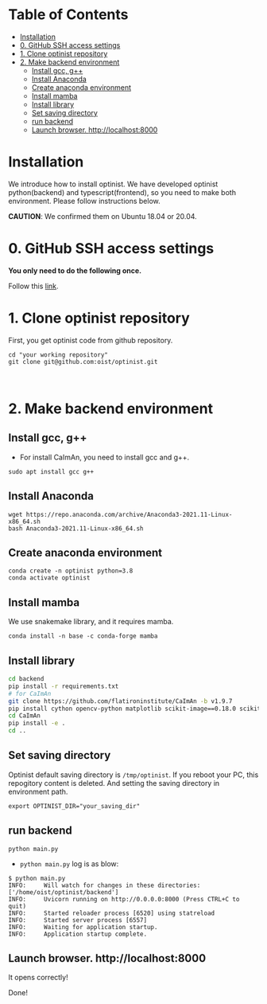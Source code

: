 Table of Contents
=================

* [Installation](#installation)
* [0. GitHub SSH access settings](#0-github-ssh-access-settings)
* [1. Clone optinist repository](#1-clone-optinist-repository)
* [2. Make backend environment](#2-make-backend-environment)
   * [Install gcc, g++](#install-gcc-g)
   * [Install Anaconda](#install-anaconda)
   * [Create anaconda environment](#create-anaconda-environment)
   * [Install mamba](#install-mamba)
   * [Install library](#install-library)
   * [Set saving directory](#set-saving-directory)
   * [run backend](#run-backend)
   * [Launch browser.  <a href="http://localhost:8000" rel="nofollow">http://localhost:8000</a>](#launch-browser--httplocalhost8000)

# Installation
We introduce how to install optinist.
We have developed optinist python(backend) and typescript(frontend), so you need to make both environment.
Please follow instructions below.

**CAUTION**: We confirmed them on Ubuntu 18.04 or 20.04.

# 0. GitHub SSH access settings
**You only need to do the following once.**

Follow this [link](installation_github_settings.md).

# 1. Clone optinist repository

First, you get optinist code from github repository.
```
cd "your working repository"
git clone git@github.com:oist/optinist.git
```
<br />

# 2. Make backend environment
## Install gcc, g++
- For install CaImAn, you need to install gcc and g++.
```
sudo apt install gcc g++
```
## Install Anaconda
```
wget https://repo.anaconda.com/archive/Anaconda3-2021.11-Linux-x86_64.sh
bash Anaconda3-2021.11-Linux-x86_64.sh
```
## Create anaconda environment
```
conda create -n optinist python=3.8
conda activate optinist
```
## Install mamba
We use snakemake library, and it requires mamba.
```
conda install -n base -c conda-forge mamba
```
## Install library
```bash
cd backend
pip install -r requirements.txt
# for CaImAn
git clone https://github.com/flatironinstitute/CaImAn -b v1.9.7
pip install cython opencv-python matplotlib scikit-image==0.18.0 scikit-learn ipyparallel holoviews watershed tensorflow
cd CaImAn
pip install -e .
cd ..
```

## Set saving directory
Optinist default saving directory is `/tmp/optinist`. If you reboot your PC, this repogitory content is deleted. And setting the saving directory in environment path.
```
export OPTINIST_DIR="your_saving_dir"
```

## run backend
```
python main.py
```
- `python main.py` log is as blow:
```
$ python main.py
INFO:     Will watch for changes in these directories: ['/home/oist/optinist/backend']
INFO:     Uvicorn running on http://0.0.0.0:8000 (Press CTRL+C to quit)
INFO:     Started reloader process [6520] using statreload
INFO:     Started server process [6557]
INFO:     Waiting for application startup.
INFO:     Application startup complete.
```
## Launch browser.  http://localhost:8000
It opens correctly!

Done!
